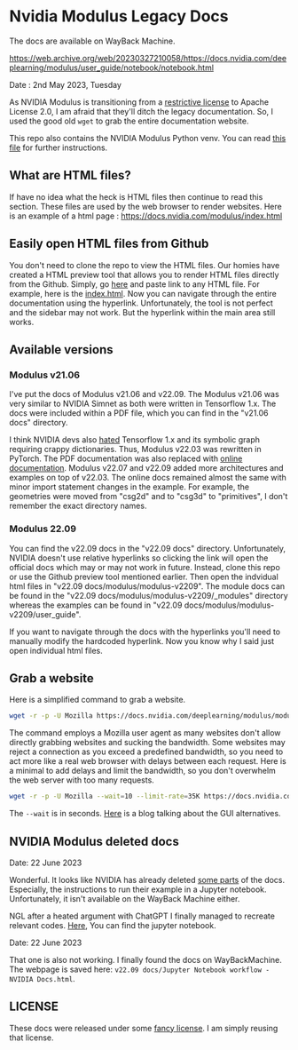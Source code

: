 # Nvidia Modulus Legacy Docs

The docs are available on WayBack Machine.

https://web.archive.org/web/20230327210058/https://docs.nvidia.com/deeplearning/modulus/user_guide/notebook/notebook.html

Date : 2nd May 2023, Tuesday

As NVIDIA Modulus is transitioning from a [restrictive license](LICENSE.pdf) to Apache License 2.0, I am afraid that they'll ditch the legacy documentation. So, I used the good old `wget` to grab the entire documentation website.

This repo also contains the NVIDIA Modulus Python venv. You can read [this file](v22.03%20python%20venv/README.md) for further instructions.

## What are HTML files?
If have no idea what the heck is HTML files then continue to read this section. These files are used by the web browser to render websites. Here is an example of a html page : https://docs.nvidia.com/modulus/index.html

## Easily open HTML files from Github
You don't need to clone the repo to view the HTML files. Our homies have created a HTML preview tool that allows you to render HTML files directly from the Github. Simply, go [here](https://htmlpreview.github.io/) and paste link to any HTML file. For example, here is the [index.html](https://htmlpreview.github.io/?https://github.com/praksharma/Nvidia-modulus-legacy-docs/blob/main/v22.09%20docs/modulus/modulus-v2209/index.html). Now you can navigate through the entire documentation using the hyperlink. Unfortunately, the tool is not perfect and the sidebar may not work. But the hyperlink within the main area still works.

## Available versions
### Modulus v21.06
I've put the docs of Modulus v21.06 and v22.09. The Modulus v21.06 was very similar to NVIDIA Simnet as both were written in Tensorflow 1.x. The docs were included within a PDF file, which you can find in the "v21.06 docs" directory.

I think NVIDIA devs also [hated](https://www.reddit.com/r/MachineLearning/comments/m3boyo/d_why_is_tensorflow_so_hated_on_and_pytorch_is/) Tensorflow 1.x and its symbolic graph requiring crappy dictionaries. Thus, Modulus v22.03 was rewritten in PyTorch. The PDF documentation was also replaced with [online documentation](https://docs.nvidia.com/deeplearning/modulus/index.html). Modulus v22.07 and v22.09 added more architectures and examples on top of v22.03. The online docs remained almost the same with minor import statement changes in the example. For example, the geometries were moved from "csg2d" and to "csg3d" to "primitives", I don't remember the exact directory names.

### Modulus 22.09
You can find the v22.09 docs in the "v22.09 docs" directory. Unfortunately, NVIDIA doesn't use relative hyperlinks so clicking the link will open the official docs which may or may not work in future. Instead, clone this repo or use the Github preview tool mentioned earlier. Then open the indvidual html files in "v22.09 docs/modulus/modulus-v2209". The module docs can be found in the "v22.09 docs/modulus/modulus-v2209/_modules" directory whereas the examples can be found in "v22.09 docs/modulus/modulus-v2209/user_guide".

If you want to navigate through the docs with the hyperlinks you'll need to manually modify the hardcoded hyperlink. Now you know why I said just open individual html files. 

## Grab a website
Here is a simplified command to grab a website.

```sh
wget -r -p -U Mozilla https://docs.nvidia.com/deeplearning/modulus/modulus-v2209/index.html
```

The command employs a Mozilla user agent as many websites don't allow directly grabbing websites and sucking the bandwidth. Some websites may reject a connection as you exceed a predefined bandwidth, so you need to act more like a real web browser with delays between each request. Here is a minimal to add delays and limit the bandwidth, so you don't overwhelm the web server with too many requests.

```sh
wget -r -p -U Mozilla --wait=10 --limit-rate=35K https://docs.nvidia.com/deeplearning/modulus/modulus-v2209/index.html
```

The `--wait` is in seconds. [Here](https://www.makeuseof.com/tag/how-do-i-download-an-entire-website-for-offline-reading/) is a blog talking about the GUI alternatives.

## NVIDIA Modulus deleted docs
Date: 22 June 2023

Wonderful. It looks like NVIDIA has already deleted [some parts](https://docs.nvidia.com/deeplearning/modulus/api/modulus.deploy.html) of the docs. Especially, the instructions to run their example in a Jupyter notebook. Unfortunately, it isn't available on the WayBack Machine either.

NGL after a heated argument with ChatGPT I finally managed to recreate relevant codes. [Here](jupyter_notebook.ipynb), You can find the jupyter notebook.

Date:  22 June 2023

That one is also not working. I finally found the docs on WayBackMachine. The webpage is saved here: `v22.09 docs/Jupyter Notebook workflow - NVIDIA Docs.html`.

## LICENSE
These docs were released under some [fancy license](LICENSE.pdf). I am simply reusing that license.
